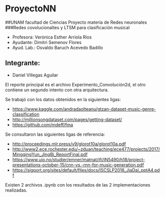# ProyectoNN
##UNAM facultad de Ciencias Proyecto materia de Redes neuronales
###Redes covolucionaltes y LTSM para clasificación musical

* Profesora: Verónica Esther Arriola Ríos
* Ayudante: Dimitri Semenov Flores
* Ayud. Lab.:	Osvaldo Baruch Acevedo Badillo

## Integrante:
* Daniel Villegas Aguilar

El reporte principal es el archivo Experimento_Convolución2d, el otro contiene un segundo intento con otra arquitectura.

Se trabajó con los datos obtenidos en la siguientes ligas:

* https://www.kaggle.com/andradaolteanu/gtzan-dataset-music-genre-classification
* http://millionsongdataset.com/pages/getting-dataset/
* https://github.com/mdeff/fma

Se consultaron las siguientes ligas de referencia:
* http://proceedings.mlr.press/v9/glorot10a/glorot10a.pdf
* http://www2.ece.rochester.edu/~zduan/teaching/ece477/projects/2017/MingqingYun_JingBi_ReportFinal.pdf
* https://www.uio.no/studier/emner/matnat/ifi/IN5490/h18/project-presentations-october-15/cnn-vs.-rnn-for-music-generation.pdf
* https://sigport.org/sites/default/files/docs/ISCSLP2016_JiaDai_pptA4.pdf

Existen 2 archivos .ipynb con los resultados de las 2 implementaciones realizadas.
